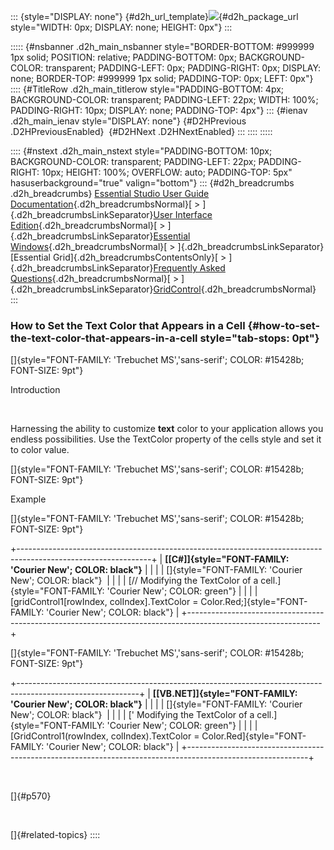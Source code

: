 ::: {style="DISPLAY: none"}
[](ms-xhelp:///?Id=d2h_url_template){#d2h_url_template}![](!package_url!){#d2h_package_url style="WIDTH: 0px; DISPLAY: none; HEIGHT: 0px"}
:::

::::: {#nsbanner .d2h_main_nsbanner style="BORDER-BOTTOM: #999999 1px solid; POSITION: relative; PADDING-BOTTOM: 0px; BACKGROUND-COLOR: transparent; PADDING-LEFT: 0px; PADDING-RIGHT: 0px; DISPLAY: none; BORDER-TOP: #999999 1px solid; PADDING-TOP: 0px; LEFT: 0px"}
:::: {#TitleRow .d2h_main_titlerow style="PADDING-BOTTOM: 4px; BACKGROUND-COLOR: transparent; PADDING-LEFT: 22px; WIDTH: 100%; PADDING-RIGHT: 10px; DISPLAY: none; PADDING-TOP: 4px"}
::: {#ienav .d2h_main_ienav style="DISPLAY: none"}
[](ms-xhelp:///?Id=c32d6898-a9e3-4985-aca7-c8b4e663d517){#D2HPrevious .D2HPreviousEnabled}  [](ms-xhelp:///?Id=122668ef-a597-4340-bded-6f369e68a178){#D2HNext .D2HNextEnabled}
:::
::::
:::::

:::: {#nstext .d2h_main_nstext style="PADDING-BOTTOM: 10px; BACKGROUND-COLOR: transparent; PADDING-LEFT: 22px; PADDING-RIGHT: 10px; HEIGHT: 100%; OVERFLOW: auto; PADDING-TOP: 5px" hasuserbackground="true" valign="bottom"}
::: {#d2h_breadcrumbs .d2h_breadcrumbs}
[Essential Studio User Guide Documentation](ms-xhelp:///?Id=12457748-09e3-4d74-a240-8e049cedf030){.d2h_breadcrumbsNormal}[ \> ]{.d2h_breadcrumbsLinkSeparator}[User Interface Edition](ms-xhelp:///?Id=c29296b7-531c-413b-a0ec-488ca1f7f669){.d2h_breadcrumbsNormal}[ \> ]{.d2h_breadcrumbsLinkSeparator}[Essential Windows](ms-xhelp:///?Id=e60759d8-47a4-4570-9d7a-16a68d63f2ea){.d2h_breadcrumbsNormal}[ \> ]{.d2h_breadcrumbsLinkSeparator}[Essential Grid]{.d2h_breadcrumbsContentsOnly}[ \> ]{.d2h_breadcrumbsLinkSeparator}[Frequently Asked Questions](ms-xhelp:///?Id=28ff22ed-2523-4bf9-8f6c-4d94f7bcabcc){.d2h_breadcrumbsNormal}[ \> ]{.d2h_breadcrumbsLinkSeparator}[GridControl](ms-xhelp:///?Id=89bf6d1f-a0f2-4d1f-add6-545cce1c52f0){.d2h_breadcrumbsNormal}
:::

### How to Set the Text Color that Appears in a Cell {#how-to-set-the-text-color-that-appears-in-a-cell style="tab-stops: 0pt"}

[]{style="FONT-FAMILY: 'Trebuchet MS','sans-serif'; COLOR: #15428b; FONT-SIZE: 9pt"} 

Introduction

 

Harnessing the ability to customize **text** color to your application allows you endless possibilities. Use the TextColor property of the cells style and set it to color value.

[]{style="FONT-FAMILY: 'Trebuchet MS','sans-serif'; COLOR: #15428b; FONT-SIZE: 9pt"} 

Example

[]{style="FONT-FAMILY: 'Trebuchet MS','sans-serif'; COLOR: #15428b; FONT-SIZE: 9pt"} 

+---------------------------------------------------------------------------------------------------------------+
| **[\[C#\]]{style="FONT-FAMILY: 'Courier New'; COLOR: black"}**                                                |
|                                                                                                               |
| []{style="FONT-FAMILY: 'Courier New'; COLOR: black"}                                                          |
|                                                                                                               |
| [// Modifying the TextColor of a cell.]{style="FONT-FAMILY: 'Courier New'; COLOR: green"}                     |
|                                                                                                               |
| [gridControl1\[rowIndex, colIndex\].TextColor = Color.Red;]{style="FONT-FAMILY: 'Courier New'; COLOR: black"} |
+---------------------------------------------------------------------------------------------------------------+

[]{style="FONT-FAMILY: 'Trebuchet MS','sans-serif'; COLOR: #15428b; FONT-SIZE: 9pt"} 

+------------------------------------------------------------------------------------------------------------+
| **[\[VB.NET\]]{style="FONT-FAMILY: 'Courier New'; COLOR: black"}**                                         |
|                                                                                                            |
| []{style="FONT-FAMILY: 'Courier New'; COLOR: black"}                                                       |
|                                                                                                            |
| [\' Modifying the TextColor of a cell.]{style="FONT-FAMILY: 'Courier New'; COLOR: green"}                  |
|                                                                                                            |
| [GridControl1(rowIndex, colIndex).TextColor = Color.Red]{style="FONT-FAMILY: 'Courier New'; COLOR: black"} |
+------------------------------------------------------------------------------------------------------------+

 

[]{#p570} 

 

[]{#related-topics}
::::
